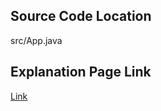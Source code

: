 ## Source Code Location

src/App.java

## Explanation Page Link

[Link](https://lunareclipse000.wordpress.com/2024/01/12/9935/)